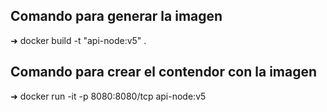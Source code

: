 ## Comando para generar la imagen
➜ docker build -t "api-node:v5" .                



## Comando para crear el contendor con la imagen
➜ docker run -it -p 8080:8080/tcp api-node:v5

